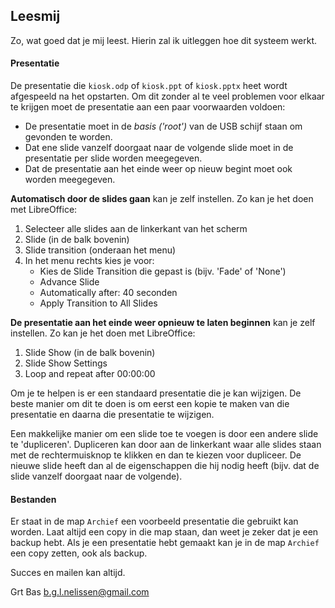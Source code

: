 ## Leesmij

Zo, wat goed dat je mij leest. Hierin zal ik uitleggen hoe dit systeem werkt.

#### Presentatie

De presentatie die `kiosk.odp` of `kiosk.ppt` of `kiosk.pptx` heet wordt afgespeeld na het opstarten. Om dit zonder al te veel problemen voor elkaar te krijgen moet de presentatie aan een paar voorwaarden voldoen:

- De presentatie moet in de *basis ('root')* van de USB schijf staan om gevonden te worden.
- Dat ene slide vanzelf doorgaat naar de volgende slide moet in de presentatie per slide worden meegegeven.
- Dat de presentatie aan het einde weer op nieuw begint moet ook worden meegegeven.

**Automatisch door de slides gaan** kan je zelf instellen.
Zo kan je het doen met LibreOffice:

1. Selecteer alle slides aan de linkerkant van het scherm
2. Slide (in de balk bovenin)
3. Slide transition (onderaan het menu)
4. In het menu rechts kies je voor:
    - Kies de Slide Transition die gepast is (bijv. 'Fade' of 'None')
    - Advance Slide
    - Automatically after: 40 seconden
    - Apply Transition to All Slides

**De presentatie aan het einde weer opnieuw te laten beginnen** kan je zelf instellen.
Zo kan je het doen met LibreOffice:

1. Slide Show (in de balk bovenin)
2. Slide Show Settings
3. Loop and repeat after 00:00:00

Om je te helpen is er een standaard presentatie die je kan wijzigen. De beste manier om dit te doen is om eerst een kopie te maken van die presentatie en daarna die presentatie te wijzigen. 

Een makkelijke manier om een slide toe te voegen is door een andere slide te 'dupliceren'. Dupliceren kan door aan de linkerkant waar alle slides staan met de rechtermuisknop te klikken en dan te kiezen voor dupliceer. De nieuwe slide heeft dan al de eigenschappen die hij nodig heeft (bijv. dat de slide vanzelf doorgaat naar de volgende).


#### Bestanden

Er staat in de map `Archief` een voorbeeld presentatie die gebruikt kan worden. Laat altijd een copy in die map staan, dan weet je zeker dat je een backup hebt. Als je een presentatie hebt gemaakt kan je in de map `Archief` een copy zetten, ook als backup.

Succes en mailen kan altijd.

Grt Bas
b.g.l.nelissen@gmail.com